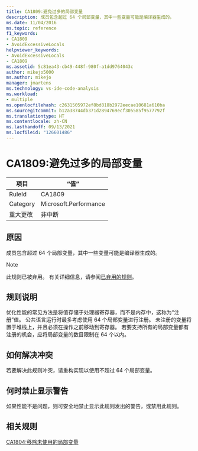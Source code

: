 ```yaml
---
title: CA1809:避免过多的局部变量
description: 成员包含超过 64 个局部变量，其中一些变量可能是编译器生成的。
ms.date: 11/04/2016
ms.topic: reference
f1_keywords:
- CA1809
- AvoidExcessiveLocals
helpviewer_keywords:
- AvoidExcessiveLocals
- CA1809
ms.assetid: 5c81ea43-cb49-448f-980f-a1dd9764043c
author: mikejo5000
ms.author: mikejo
manager: jmartens
ms.technology: vs-ide-code-analysis
ms.workload:
- multiple
ms.openlocfilehash: c2631505972ef8bd818b2972eecae10681a610ba
ms.sourcegitcommit: b12a38744db371d2894769ecf305585f9577792f
ms.translationtype: HT
ms.contentlocale: zh-CN
ms.lasthandoff: 09/13/2021
ms.locfileid: "126601486"
---
```

# <a name="ca1809-avoid-excessive-locals"></a>CA1809:避免过多的局部变量

|项目|“值”|
|-|-|
|RuleId|CA1809|
|Category|Microsoft.Performance|
|重大更改|非中断|

## <a name="cause"></a>原因
成员包含超过 64 个局部变量，其中一些变量可能是编译器生成的。

> [!NOTE]
> 此规则已被弃用。 有关详细信息，请参阅[已弃用的规则](fxcop-unported-deprecated-rules.md)。

## <a name="rule-description"></a>规则说明
优化性能的常见方法是将值存储于处理器寄存器，而不是内存中，这称为“注册”值。 公共语言运行时最多考虑使用 64 个局部变量进行注册。 未注册的变量将置于堆栈上，并且必须在操作之前移动到寄存器。 若要支持所有的局部变量都有注册的机会，应将局部变量的数目限制在 64 个以内。

## <a name="how-to-fix-violations"></a>如何解决冲突
若要解决此规则冲突，请重构实现以使用不超过 64 个局部变量。

## <a name="when-to-suppress-warnings"></a>何时禁止显示警告
如果性能不是问题，则可安全地禁止显示此规则发出的警告，或禁用此规则。

## <a name="related-rules"></a>相关规则
[CA1804:移除未使用的局部变量](../code-quality/ca1804.md)
